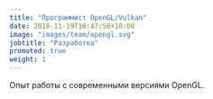 ```yaml
---
title: "Программист OpenGL/Vulkan"
date: 2018-11-19T10:47:58+10:00
image: "images/team/opengl.svg"
jobtitle: "Разработка"
promoted: true
weight: 1
---
```


Опыт работы с современными версиями OpenGL.

